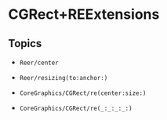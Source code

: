 # CGRect+REExtensions

## Topics

- ``Reer/center``

- ``Reer/resizing(to:anchor:)``

- ``CoreGraphics/CGRect/re(center:size:)``

- ``CoreGraphics/CGRect/re(_:_:_:_:)``
